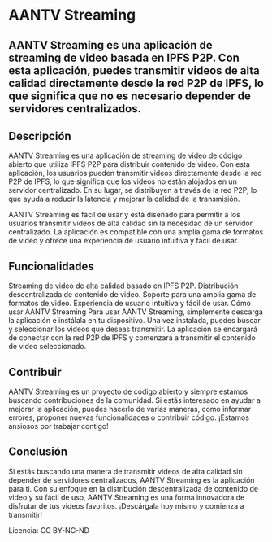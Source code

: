 # AANTV Streaming
## AANTV Streaming es una aplicación de streaming de video basada en IPFS P2P. Con esta aplicación, puedes transmitir videos de alta calidad directamente desde la red P2P de IPFS, lo que significa que no es necesario depender de servidores centralizados.

## Descripción
AANTV Streaming es una aplicación de streaming de video de código abierto que utiliza IPFS P2P para distribuir contenido de video. Con esta aplicación, los usuarios pueden transmitir videos directamente desde la red P2P de IPFS, lo que significa que los videos no están alojados en un servidor centralizado. En su lugar, se distribuyen a través de la red P2P, lo que ayuda a reducir la latencia y mejorar la calidad de la transmisión.

AANTV Streaming es fácil de usar y está diseñado para permitir a los usuarios transmitir videos de alta calidad sin la necesidad de un servidor centralizado. La aplicación es compatible con una amplia gama de formatos de video y ofrece una experiencia de usuario intuitiva y fácil de usar.

## Funcionalidades
Streaming de video de alta calidad basado en IPFS P2P.
Distribución descentralizada de contenido de video.
Soporte para una amplia gama de formatos de video.
Experiencia de usuario intuitiva y fácil de usar.
Cómo usar AANTV Streaming
Para usar AANTV Streaming, simplemente descarga la aplicación e instálala en tu dispositivo. Una vez instalada, puedes buscar y seleccionar los videos que deseas transmitir. La aplicación se encargará de conectar con la red P2P de IPFS y comenzará a transmitir el contenido de video seleccionado.

## Contribuir
AANTV Streaming es un proyecto de código abierto y siempre estamos buscando contribuciones de la comunidad. Si estás interesado en ayudar a mejorar la aplicación, puedes hacerlo de varias maneras, como informar errores, proponer nuevas funcionalidades o contribuir código. ¡Estamos ansiosos por trabajar contigo!

## Conclusión
Si estás buscando una manera de transmitir videos de alta calidad sin depender de servidores centralizados, AANTV Streaming es la aplicación para ti. Con su enfoque en la distribución descentralizada de contenido de video y su fácil de uso, AANTV Streaming es una forma innovadora de disfrutar de tus videos favoritos. ¡Descárgala hoy mismo y comienza a transmitir!

Licencia: CC BY-NC-ND

